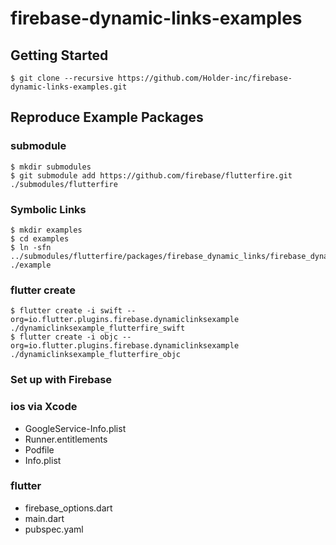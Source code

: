 # firebase-dynamic-links-examples

## Getting Started

```
$ git clone --recursive https://github.com/Holder-inc/firebase-dynamic-links-examples.git
```

## Reproduce Example Packages

### submodule

```
$ mkdir submodules
$ git submodule add https://github.com/firebase/flutterfire.git ./submodules/flutterfire
```

### Symbolic Links

```
$ mkdir examples
$ cd examples
$ ln -sfn ../submodules/flutterfire/packages/firebase_dynamic_links/firebase_dynamic_links/example/ ./example
```

### flutter create

```
$ flutter create -i swift --org=io.flutter.plugins.firebase.dynamiclinksexample ./dynamiclinksexample_flutterfire_swift
$ flutter create -i objc --org=io.flutter.plugins.firebase.dynamiclinksexample ./dynamiclinksexample_flutterfire_objc
```



### Set up with Firebase

### ios via Xcode

- GoogleService-Info.plist
- Runner.entitlements
- Podfile
- Info.plist

### flutter

- firebase_options.dart
- main.dart
- pubspec.yaml

